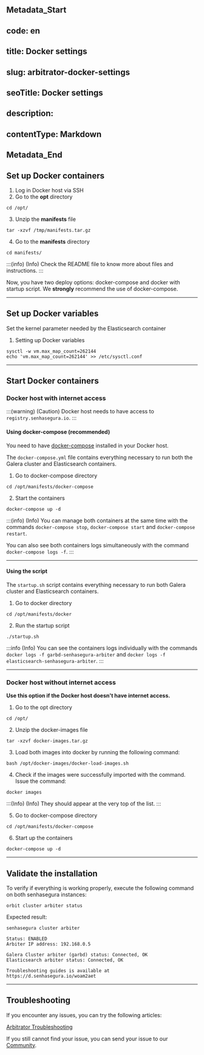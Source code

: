 ## Metadata_Start 
## code: en
## title: Docker settings 
## slug: arbitrator-docker-settings 
## seoTitle: Docker settings 
## description:  
## contentType: Markdown 
## Metadata_End
## Set up Docker containers

1. Log in Docker host via SSH
2. Go to the **opt** directory
```SHELL
cd /opt/
```

3. Unzip the **manifests** file
```SHELL
tar -xzvf /tmp/manifests.tar.gz
```

4. Go to the **manifests** directory
```SHELL
cd manifests/
```
:::(info) (Info)
Check the README file to know more about files and instructions.
:::

Now, you have two deploy options: docker-compose and docker with startup script. We **strongly** recommend the use of docker-compose.

---
## Set up Docker variables

Set the kernel parameter needed by the Elasticsearch container

1. Setting up Docker variables
```SHELL
sysctl -w vm.max_map_count=262144
echo 'vm.max_map_count=262144' >> /etc/sysctl.conf
```
---
## Start Docker containers

### Docker host with internet access

:::(warning) (Caution)
Docker host needs to have access to `registry.senhasegura.io`.
:::

#### Using docker-compose (recommended)

You need to have [docker-compose](https://docs.docker.com/compose/install/) installed in your Docker host.

The `docker-compose.yml` file contains everything necessary to run both the Galera cluster and Elasticsearch containers.

1. Go to docker-compose directory
```SHELL
cd /opt/manifests/docker-compose
```
2. Start the containers
```SHELL
docker-compose up -d
```
:::(info) (Info)
You can manage both containers at the same time with the commands `docker-compose stop`, `docker-compose start` and `docker-compose restart`.

You can also see both containers logs simultaneously with the command `docker-compose logs -f`.
:::

---

#### Using the script

The `startup.sh` script contains everything necessary to run both Galera cluster and Elasticsearch containers.

1. Go to docker directory
```SHELL
cd /opt/manifests/docker
```
2. Run the startup script
```SHELL
./startup.sh
```
:::info (Info)
You can see the containers logs individually with the commands `docker logs -f garbd-senhasegura-arbiter` and `docker logs -f elasticsearch-senhasegura-arbiter`.
:::

---

### Docker host without internet access

**Use this option if the Docker host doesn't have internet access.**

1. Go to the opt directory
```SHELL
cd /opt/
```

2. Unzip the docker-images file
```SHELL
tar -xzvf docker-images.tar.gz
```

3. Load both images into docker by running the following command:
```SHELL
bash /opt/docker-images/docker-load-images.sh
```

4. Check if the images were successfully imported with the command. Issue the command:
```SHELL
docker images
```

:::(Info) (Info)
They should appear at the very top of the list.
:::

5. Go to docker-compose directory
```SHELL
cd /opt/manifests/docker-compose
```

6. Start up the containers
```SHELL
docker-compose up -d
```
---
## Validate the installation

To verify if everything is working properly, execute the following command on both senhasegura instances:
```SHELL
orbit cluster arbiter status
```

Expected result:
```SHELL
senhasegura cluster arbiter

Status: ENABLED
Arbiter IP address: 192.168.0.5

Galera Cluster arbiter (garbd) status: Connected, OK
Elasticsearch arbiter status: Connected, OK

Troubleshooting guides is available at https://d.senhasegura.io/woam2aet
```

---

## Troubleshooting

If you encounter any issues, you can try the following articles:

[Arbitrator Troubleshooting](/v3-32/docs/arbitrator-troubleshooting)

If you still cannot find your issue, you can send your issue to our [Community](https://community.senhasegura.io/?utm_source=HelpCenter&utm_medium=Article&utm_campaign=ArbitratorInstallation).